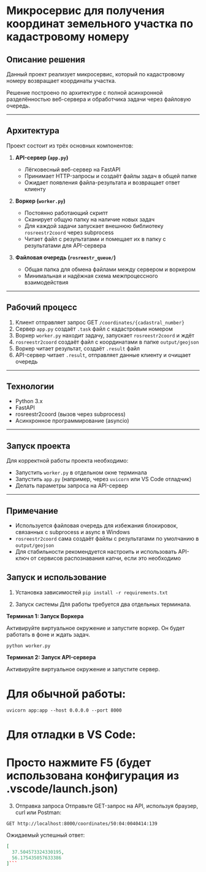 
# Микросервис для получения координат земельного участка по кадастровому номеру

## Описание решения

Данный проект реализует микросервис, который по кадастровому номеру возвращает координаты участка. 

Решение построено по архитектуре с полной асинхронной разделённостью веб-сервера и обработчика задачи через файловую очередь.

---

## Архитектура

Проект состоит из трёх основных компонентов:

1. **API-сервер (`app.py`)**
   - Лёгковесный веб-сервер на FastAPI
   - Принимает HTTP-запросы и создаёт файлы задач в общей папке
   - Ожидает появления файла-результата и возвращает ответ клиенту

2. **Воркер (`worker.py`)**
   - Постоянно работающий скрипт
   - Сканирует общую папку на наличие новых задач
   - Для каждой задачи запускает внешнюю библиотеку `rosreestr2coord` через subprocess
   - Читает файл с результатами и помещает их в папку с результатами для API-сервера

3. **Файловая очередь (`rosreestr_queue/`)**
   - Общая папка для обмена файлами между сервером и воркером
   - Минимальная и надёжная схема межпроцессного взаимодействия

---

## Рабочий процесс

1. Клиент отправляет запрос GET `/coordinates/{cadastral_number}`
2. Сервер `app.py` создаёт `.task` файл с кадастровым номером
3. Воркер `worker.py` находит задачу, запускает `rosreestr2coord` и ждёт
4. `rosreestr2coord` создаёт файл с координатами в папке `output/geojson`
5. Воркер читает результат, создаёт `.result` файл
6. API-сервер читает `.result`, отправляет данные клиенту и очищает очередь

---

## Технологии

- Python 3.x
- FastAPI
- rosreestr2coord (вызов через subprocess)
- Асинхронное программирование (asyncio)

---

## Запуск проекта

Для корректной работы проекта необходимо:

- Запустить `worker.py` в отдельном окне терминала
- Запустить `app.py` (например, через `uvicorn` или VS Code отладчик)
- Делать параметры запроса на API-сервер

---

## Примечание

- Используется файловая очередь для избежания блокировок, связанных с subprocess и async в Windows
- `rosreestr2coord` сама создаёт файлы с результатами по умолчанию в `output/geojson`
- Для стабильности рекомендуется настроить и использовать API-ключ от сервисов распознавания капчи, если это необходимо

## Запуск и использование
1. Установка зависимостей
`pip install -r requirements.txt`

2. Запуск системы
Для работы требуется два отдельных терминала.

**Терминал 1: Запуск Воркера**

Активируйте виртуальное окружение и запустите воркер. Он будет работать в фоне и ждать задач.

`python worker.py`

**Терминал 2: Запуск API-сервера**

Активируйте виртуальное окружение и запустите сервер.

# Для обычной работы:
`uvicorn app:app --host 0.0.0.0 --port 8000`

# Для отладки в VS Code:
# Просто нажмите F5 (будет использована конфигурация из .vscode/launch.json)

3. Отправка запроса
Отправьте GET-запрос на API, используя браузер, curl или Postman:

`GET http://localhost:8000/coordinates/50:04:0040414:139`

Ожидаемый успешный ответ:

```json
[
  37.504573324330195,
  56.175435057633386
]```